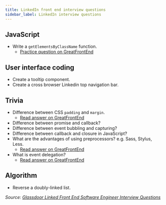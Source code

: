 ```yaml
---
title: LinkedIn front end interview questions
sidebar_label: LinkedIn interview questions
---
```


## JavaScript

- Write a `getElementsByClassName` function.
  - [Practice question on GreatFrontEnd](https://www.greatfrontend.com/questions/javascript/get-elements-by-class-name)

## User interface coding

- Create a tooltip component.
- Create a cross browser Linkedin top navigation bar.

## Trivia

- Difference between CSS `padding` and `margin`.
  - [Read answer on GreatFrontEnd](https://www.greatfrontend.com/questions/quiz/css/explain-your-understanding-of-the-box-model-and-how-you-would-tell-the-browser-in-css-to-render-your-layout-in-different-box-models)
- Difference between promise and callback?
- Difference between event bubbling and capturing?
- Difference between callback and closure in JavaScript?
- What are the advantages of using preprocessors? e.g. Sass, Stylus, Less.
  - [Read answer on GreatFrontEnd](https://www.greatfrontend.com/questions/quiz/css/what-are-the-advantages-disadvantages-of-using-css-preprocessors)
- What is event delegation?
  - [Read answer on GreatFrontEnd](https://www.greatfrontend.com/questions/quiz/javascript/explain-event-delegation)

## Algorithm

- Reverse a doubly-linked list.

_Source: [Glassdoor Linked Front End Software Engineer Interview Questions](https://www.glassdoor.sg/Interview/LinkedIn-Front-End-Software-Engineer-Interview-Questions-EI_IE34865.0,8_KO9,36.htm)_
